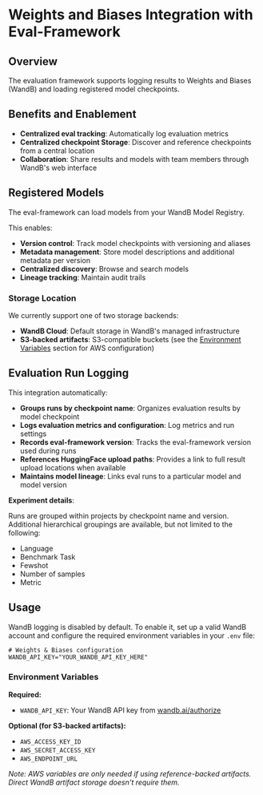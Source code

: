 # Weights and Biases Integration with Eval-Framework

## Overview
The evaluation framework supports logging results to Weights and Biases (WandB) and loading registered model checkpoints.

## Benefits and Enablement

- **Centralized eval tracking**: Automatically log evaluation metrics
- **Centralized checkpoint Storage**: Discover and reference checkpoints from a central location
- **Collaboration**: Share results and models with team members through WandB's web interface

## Registered Models

The eval-framework can load models from your WandB Model Registry.

This enables:
- **Version control**: Track model checkpoints with versioning and aliases
- **Metadata management**: Store model descriptions and additional metadata per version
- **Centralized discovery**: Browse and search models
- **Lineage tracking**: Maintain audit trails

### Storage Location

We currently support one of two storage backends:
- **WandB Cloud**: Default storage in WandB's managed infrastructure
- **S3-backed artifacts**: S3-compatible buckets (see the [Environment Variables](#environment-variables) section for AWS configuration)

## Evaluation Run Logging

This integration automatically:
- **Groups runs by checkpoint name**: Organizes evaluation results by model checkpoint
- **Logs evaluation metrics and configuration**: Log metrics and run settings
- **Records eval-framework version**: Tracks the eval-framework version used during runs
- **References HuggingFace upload paths**: Provides a link to full result upload locations when available
- **Maintains model lineage**: Links eval runs to a particular model and model version

**Experiment details**:

Runs are grouped within projects by checkpoint name and version. Additional hierarchical groupings are available, but not limited to the following:

- Language
- Benchmark Task
- Fewshot
- Number of samples
- Metric

## Usage
WandB logging is disabled by default. To enable it, set up a valid WandB account and configure the required environment variables in your `.env` file:

```
# Weights & Biases configuration
WANDB_API_KEY="YOUR_WANDB_API_KEY_HERE"
```

### Environment Variables

**Required:**
- `WANDB_API_KEY`: Your WandB API key from [wandb.ai/authorize](https://wandb.ai/authorize)

**Optional (for S3-backed artifacts):**
- `AWS_ACCESS_KEY_ID`
- `AWS_SECRET_ACCESS_KEY`
- `AWS_ENDPOINT_URL`

*Note: AWS variables are only needed if using reference-backed artifacts. Direct WandB artifact storage doesn't require them.*
